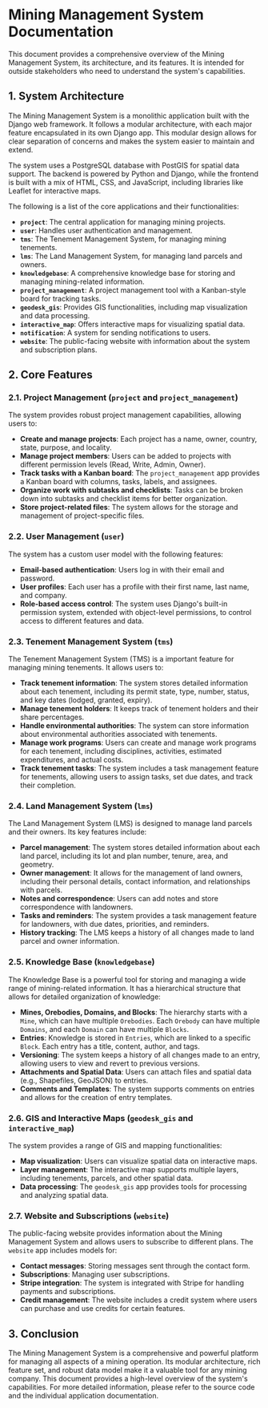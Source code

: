 # Mining Management System Documentation

This document provides a comprehensive overview of the Mining Management System, its architecture, and its features. It is intended for outside stakeholders who need to understand the system's capabilities.

## 1. System Architecture

The Mining Management System is a monolithic application built with the Django web framework. It follows a modular architecture, with each major feature encapsulated in its own Django app. This modular design allows for clear separation of concerns and makes the system easier to maintain and extend.

The system uses a PostgreSQL database with PostGIS for spatial data support. The backend is powered by Python and Django, while the frontend is built with a mix of HTML, CSS, and JavaScript, including libraries like Leaflet for interactive maps.

The following is a list of the core applications and their functionalities:

- **`project`**: The central application for managing mining projects.
- **`user`**: Handles user authentication and management.
- **`tms`**: The Tenement Management System, for managing mining tenements.
- **`lms`**: The Land Management System, for managing land parcels and owners.
- **`knowledgebase`**: A comprehensive knowledge base for storing and managing mining-related information.
- **`project_management`**: A project management tool with a Kanban-style board for tracking tasks.
- **`geodesk_gis`**: Provides GIS functionalities, including map visualization and data processing.
- **`interactive_map`**: Offers interactive maps for visualizing spatial data.
- **`notification`**: A system for sending notifications to users.
- **`website`**: The public-facing website with information about the system and subscription plans.

## 2. Core Features

### 2.1. Project Management (`project` and `project_management`)

The system provides robust project management capabilities, allowing users to:

- **Create and manage projects**: Each project has a name, owner, country, state, purpose, and locality.
- **Manage project members**: Users can be added to projects with different permission levels (Read, Write, Admin, Owner).
- **Track tasks with a Kanban board**: The `project_management` app provides a Kanban board with columns, tasks, labels, and assignees.
- **Organize work with subtasks and checklists**: Tasks can be broken down into subtasks and checklist items for better organization.
- **Store project-related files**: The system allows for the storage and management of project-specific files.

### 2.2. User Management (`user`)

The system has a custom user model with the following features:

- **Email-based authentication**: Users log in with their email and password.
- **User profiles**: Each user has a profile with their first name, last name, and company.
- **Role-based access control**: The system uses Django's built-in permission system, extended with object-level permissions, to control access to different features and data.

### 2.3. Tenement Management System (`tms`)

The Tenement Management System (TMS) is a important feature for managing mining tenements. It allows users to:

- **Track tenement information**: The system stores detailed information about each tenement, including its permit state, type, number, status, and key dates (lodged, granted, expiry).
- **Manage tenement holders**: It keeps track of tenement holders and their share percentages.
- **Handle environmental authorities**: The system can store information about environmental authorities associated with tenements.
- **Manage work programs**: Users can create and manage work programs for each tenement, including disciplines, activities, estimated expenditures, and actual costs.
- **Track tenement tasks**: The system includes a task management feature for tenements, allowing users to assign tasks, set due dates, and track their completion.

### 2.4. Land Management System (`lms`)

The Land Management System (LMS) is designed to manage land parcels and their owners. Its key features include:

- **Parcel management**: The system stores detailed information about each land parcel, including its lot and plan number, tenure, area, and geometry.
- **Owner management**: It allows for the management of land owners, including their personal details, contact information, and relationships with parcels.
- **Notes and correspondence**: Users can add notes and store correspondence with landowners.
- **Tasks and reminders**: The system provides a task management feature for landowners, with due dates, priorities, and reminders.
- **History tracking**: The LMS keeps a history of all changes made to land parcel and owner information.

### 2.5. Knowledge Base (`knowledgebase`)

The Knowledge Base is a powerful tool for storing and managing a wide range of mining-related information. It has a hierarchical structure that allows for detailed organization of knowledge:

- **Mines, Orebodies, Domains, and Blocks**: The hierarchy starts with a `Mine`, which can have multiple `Orebodies`. Each `Orebody` can have multiple `Domains`, and each `Domain` can have multiple `Blocks`.
- **Entries**: Knowledge is stored in `Entries`, which are linked to a specific `Block`. Each entry has a title, content, author, and tags.
- **Versioning**: The system keeps a history of all changes made to an entry, allowing users to view and revert to previous versions.
- **Attachments and Spatial Data**: Users can attach files and spatial data (e.g., Shapefiles, GeoJSON) to entries.
- **Comments and Templates**: The system supports comments on entries and allows for the creation of entry templates.

### 2.6. GIS and Interactive Maps (`geodesk_gis` and `interactive_map`)

The system provides a range of GIS and mapping functionalities:

- **Map visualization**: Users can visualize spatial data on interactive maps.
- **Layer management**: The interactive map supports multiple layers, including tenements, parcels, and other spatial data.
- **Data processing**: The `geodesk_gis` app provides tools for processing and analyzing spatial data.

### 2.7. Website and Subscriptions (`website`)

The public-facing website provides information about the Mining Management System and allows users to subscribe to different plans. The `website` app includes models for:

- **Contact messages**: Storing messages sent through the contact form.
- **Subscriptions**: Managing user subscriptions.
- **Stripe integration**: The system is integrated with Stripe for handling payments and subscriptions.
- **Credit management**: The website includes a credit system where users can purchase and use credits for certain features.

## 3. Conclusion

The Mining Management System is a comprehensive and powerful platform for managing all aspects of a mining operation. Its modular architecture, rich feature set, and robust data model make it a valuable tool for any mining company. This document provides a high-level overview of the system's capabilities. For more detailed information, please refer to the source code and the individual application documentation.
